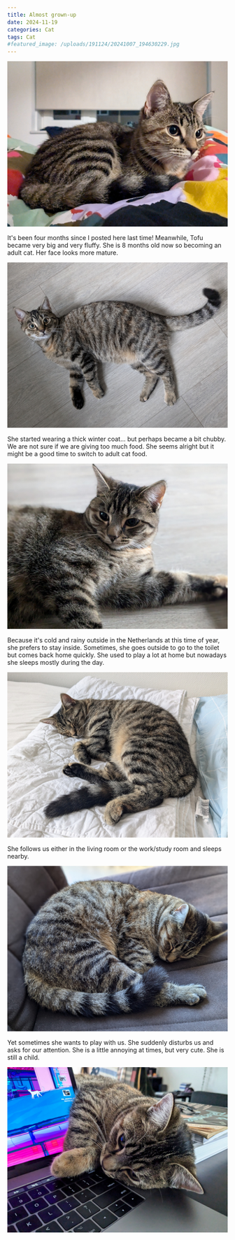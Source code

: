 ```yaml
---
title: Almost grown-up
date: 2024-11-19
categories: Cat
tags: Cat
#featured_image: /uploads/191124/20241007_194630229.jpg
---
```


![](/uploads/191124/20241007_194630229.jpg)

It's been four months since I posted here last time! Meanwhile, Tofu became very big and very fluffy. She is 8 months old now so becoming an adult cat. Her face looks more mature.

![](/uploads/191124/20241110_083314924.jpg)

She started wearing a thick winter coat... but perhaps became a bit chubby. We are not sure if we are giving too much food. She seems alright but it might be a good time to switch to adult cat food.

![](/uploads/191124/20241109_081313647.jpg)

Because it's cold and rainy outside in the Netherlands at this time of year, she prefers to stay inside. Sometimes, she goes outside to go to the toilet but comes back home quickly. She used to play a lot at home but nowadays she sleeps mostly during the day.

![](/uploads/191124/20241020_083516943.jpg)

She follows us either in the living room or the work/study room and sleeps nearby.

![](/uploads/191124/20241104_112007212.jpg)

Yet sometimes she wants to play with us. She suddenly disturbs us and asks for our attention. She is a little annoying at times, but very cute. She is still a child.

![](/uploads/191124/20241115_110920590.jpg)
